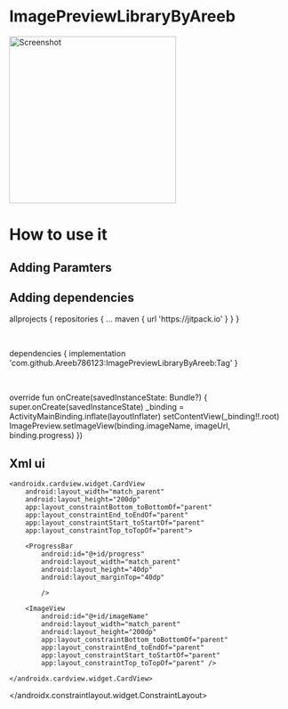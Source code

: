 # ImagePreviewLibraryByAreeb

<img src="https://github.com/Areeb786123/ImagePreviewLibraryByAreeb/assets/56149022/02a030ac-6649-4de6-b0aa-d39c1ea6d993" width="300" alt="Screenshot">



<h1>How to use it </h1>


<h2>Adding Paramters</h2>

<h2>Adding dependencies</h2>

<p>allprojects {
		repositories {
			...
			maven { url 'https://jitpack.io' }
		}
	}</p>
 <br>
 <p>dependencies {
	        implementation 'com.github.Areeb786123:ImagePreviewLibraryByAreeb:Tag'
	}
 </p>

 <br>
<p>override fun onCreate(savedInstanceState: Bundle?) {
        super.onCreate(savedInstanceState)
        _binding = ActivityMainBinding.inflate(layoutInflater)
        setContentView(_binding!!.root)
        ImagePreview.setImageView(binding.imageName, imageUrl, binding.progress)
    })</p>
<h2>Xml ui </h2>
<p><?xml version="1.0" encoding="utf-8"?>
<androidx.constraintlayout.widget.ConstraintLayout xmlns:android="http://schemas.android.com/apk/res/android"
    xmlns:app="http://schemas.android.com/apk/res-auto"
    xmlns:tools="http://schemas.android.com/tools"
    android:layout_width="match_parent"
    android:layout_height="match_parent"
    tools:context=".MainActivity">


    <androidx.cardview.widget.CardView
        android:layout_width="match_parent"
        android:layout_height="200dp"
        app:layout_constraintBottom_toBottomOf="parent"
        app:layout_constraintEnd_toEndOf="parent"
        app:layout_constraintStart_toStartOf="parent"
        app:layout_constraintTop_toTopOf="parent">

        <ProgressBar
            android:id="@+id/progress"
            android:layout_width="match_parent"
            android:layout_height="40dp"
            android:layout_marginTop="40dp"

            />

        <ImageView
            android:id="@+id/imageName"
            android:layout_width="match_parent"
            android:layout_height="200dp"
            app:layout_constraintBottom_toBottomOf="parent"
            app:layout_constraintEnd_toEndOf="parent"
            app:layout_constraintStart_toStartOf="parent"
            app:layout_constraintTop_toTopOf="parent" />

    </androidx.cardview.widget.CardView>


</androidx.constraintlayout.widget.ConstraintLayout></p>

